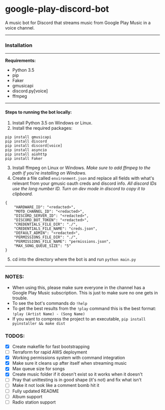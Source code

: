 # google-play-discord-bot
A music bot for Discord that streams music from Google Play Music in a voice channel.

---
### Installation
---

**Requirements:**
* Python 3.5
* pip
* Faker
* gmusicapi
* discord.py[voice]
* ffmpeg

---
#### Steps to running the bot locally:
1. Install Python 3.5 on Windows or Linux.
2. Install the required packages:
```
pip install gmusicapi
pip install discord
pip install discord[voice]
pip install asyncio
pip install aiohttp
pip install Faker
```

3. Install ffmpeg on Linux or Windows. *Make sure to add ffmpeg to the path if you're installing on Windows.*
4. Create a file called `environment.json` and replace all fields with what's relevant from your gmusic oauth creds and discord info. *All discord IDs use the long number ID. Turn on dev mode in discord to copy it to clipboard.*
```
{
    "HARDWARE_ID": "<redacted>",
    "MOTD_CHANNEL_ID": "<redacted>",
    "DISCORD_SERVER_ID": "<redacted>",
    "DISCORD_BOT_TOKEN": "<redacted>",
    "CREDENTIALS_FILE_DIR": "./",
    "CREDENTIALS_FILE_NAME": "creds.json",
    "DEFAULT_ADMIN": "<redacted>",
    "PERMISSIONS_FILE_DIR": "./",
    "PERMISSIONS_FILE_NAME": "permissions.json",
    "MAX_SONG_QUEUE_SIZE": "5"
}
```
5. cd into the directory where the bot is and run ```python main.py```

---
### NOTES: 

* When using this, please make sure everyone in the channel has a Google Play Music subscription. This is just to make sure no one gets in trouble.
* To see the bot's commands do ```!help```
* To get the best results from the ```!play``` command this is the best format: ```!play (Artist Name) - (Song Name)```
* If you want to compress the project to an executable, `pip install pyinstaller && make dist`

### TODOS:

* [x] Create makefile for fast bootstrapping
* [ ] Terraform for rapid AWS deployment
* [x] Working permissions system with command integration
* [x] Make sure it cleans up after itself when streaming music
* [x] Max queue size for songs
* [x] Create music folder if it doesn't exist so it works when it doesn't
* [ ] Pray that unittesting is in good shape (it's not) and fix what isn't
* [ ] Make it not look like a comment bomb hit it
* [ ] Fully updated README
* [ ] Album support
* [ ] Radio station support